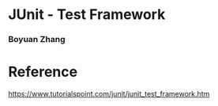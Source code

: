 # JUnit - Test Framework

### Boyuan Zhang



# Reference
https://www.tutorialspoint.com/junit/junit_test_framework.htm